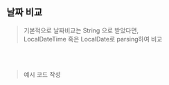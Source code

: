 


## 날짜 비교



> 기본적으로 날짜비교는 String 으로 받았다면, <br>
>  LocalDateTime 혹은 LocalDate로 parsing하여 비교

<br><br>

> 예시 코드 작성
